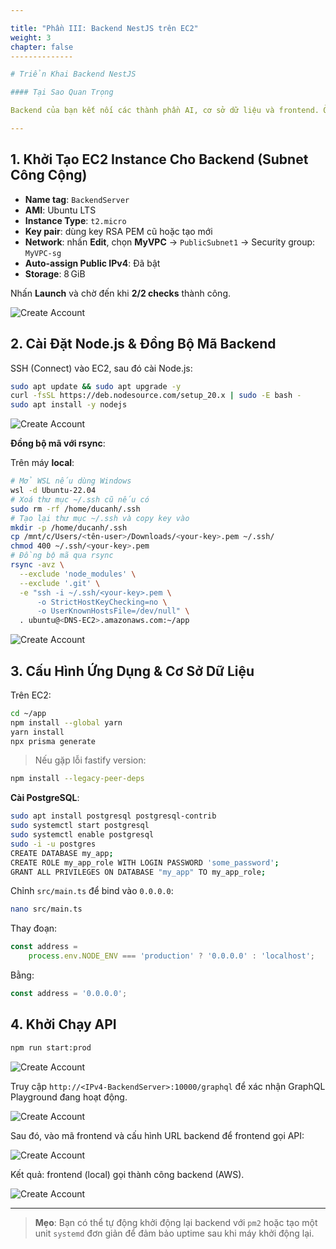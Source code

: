 ```yaml
---

title: "Phần III: Backend NestJS trên EC2"
weight: 3
chapter: false
--------------

# Triển Khai Backend NestJS

#### Tại Sao Quan Trọng

Backend của bạn kết nối các thành phần AI, cơ sở dữ liệu và frontend. Ở đây bạn sẽ cấp phát một EC2 instance nhẹ, đồng bộ mã NestJS, cấu hình Prisma và PostgreSQL, và khởi chạy API ở chế độ production.

---
```


## 1. Khởi Tạo EC2 Instance Cho Backend (Subnet Công Cộng)

* **Name tag**: `BackendServer`
* **AMI**: Ubuntu LTS
* **Instance Type**: `t2.micro`
* **Key pair**: dùng key RSA PEM cũ hoặc tạo mới
* **Network**: nhấn **Edit**, chọn **MyVPC** → `PublicSubnet1` → Security group: `MyVPC-sg`
* **Auto-assign Public IPv4**: Đã bật
* **Storage**: 8 GiB

Nhấn **Launch** và chờ đến khi **2/2 checks** thành công.

![Create Account](../images/3/3-1.png?featherlight=false\&width=90pc)

## 2. Cài Đặt Node.js & Đồng Bộ Mã Backend

SSH (Connect) vào EC2, sau đó cài Node.js:

```bash
sudo apt update && sudo apt upgrade -y
curl -fsSL https://deb.nodesource.com/setup_20.x | sudo -E bash -
sudo apt install -y nodejs
```

![Create Account](../images/2/2-10.png?featherlight=false\&width=90pc)

**Đồng bộ mã với rsync**:

Trên máy **local**:

```bash
# Mở WSL nếu dùng Windows
wsl -d Ubuntu-22.04
# Xoá thư mục ~/.ssh cũ nếu có
sudo rm -rf /home/ducanh/.ssh
# Tạo lại thư mục ~/.ssh và copy key vào
mkdir -p /home/ducanh/.ssh
cp /mnt/c/Users/<tên-user>/Downloads/<your-key>.pem ~/.ssh/
chmod 400 ~/.ssh/<your-key>.pem
# Đồng bộ mã qua rsync
rsync -avz \
  --exclude 'node_modules' \
  --exclude '.git' \
  -e "ssh -i ~/.ssh/<your-key>.pem \
      -o StrictHostKeyChecking=no \
      -o UserKnownHostsFile=/dev/null" \
  . ubuntu@<DNS-EC2>.amazonaws.com:~/app
```

![Create Account](images/3/3-3.png?featherlight=false\&width=90pc)

## 3. Cấu Hình Ứng Dụng & Cơ Sở Dữ Liệu

Trên EC2:

```bash
cd ~/app
npm install --global yarn
yarn install
npx prisma generate
```

> Nếu gặp lỗi fastify version:

```bash
npm install --legacy-peer-deps
```

**Cài PostgreSQL**:

```bash
sudo apt install postgresql postgresql-contrib
sudo systemctl start postgresql
sudo systemctl enable postgresql
sudo -i -u postgres
CREATE DATABASE my_app;
CREATE ROLE my_app_role WITH LOGIN PASSWORD 'some_password';
GRANT ALL PRIVILEGES ON DATABASE "my_app" TO my_app_role;
```

Chỉnh `src/main.ts` để bind vào `0.0.0.0`:

```bash
nano src/main.ts
```

Thay đoạn:

```ts
const address =
    process.env.NODE_ENV === 'production' ? '0.0.0.0' : 'localhost';
```

Bằng:

```ts
const address = '0.0.0.0';
```

## 4. Khởi Chạy API

```bash
npm run start:prod
```

![Create Account](../images/3/3-4.png?featherlight=false\&width=90pc)

Truy cập `http://<IPv4-BackendServer>:10000/graphql` để xác nhận GraphQL Playground đang hoạt động.

![Create Account](../images/3/3-5.png?featherlight=false\&width=90pc)

Sau đó, vào mã frontend và cấu hình URL backend để frontend gọi API:

![Create Account](../images/3/3-6.png?featherlight=false\&width=90pc)

Kết quả: frontend (local) gọi thành công backend (AWS).

![Create Account](../images/3/3-7.png?featherlight=false\&width=90pc)

---

> **Mẹo**: Bạn có thể tự động khởi động lại backend với `pm2` hoặc tạo một unit `systemd` đơn giản để đảm bảo uptime sau khi máy khởi động lại.
